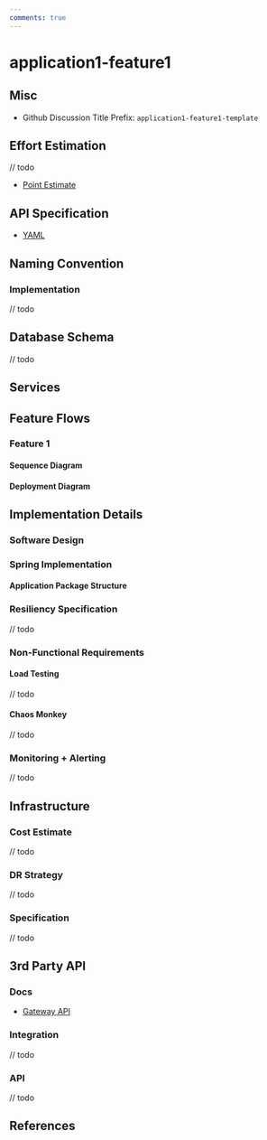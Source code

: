 ```yaml
---
comments: true
---
```

<meta property="og:title" content="application1-feature1-template" />

# application1-feature1

## Misc
- Github Discussion Title Prefix: `application1-feature1-template`

## Effort Estimation
// todo
- [Point Estimate]()

## API Specification
- [YAML](./docs/api-v1.yaml)

<swagger-ui src="./api-v1.yaml" />

## Naming Convention
### Implementation
// todo

## Database Schema
// todo

## Services


## Feature Flows
### Feature 1
#### Sequence Diagram
#### Deployment Diagram

## Implementation Details

### Software Design
### Spring Implementation
#### Application Package Structure


### Resiliency Specification
// todo

### Non-Functional Requirements
#### Load Testing
// todo
#### Chaos Monkey
// todo
### Monitoring + Alerting
// todo

## Infrastructure
### Cost Estimate
// todo

### DR Strategy
// todo

### Specification
// todo

## 3rd Party API
### Docs
- [Gateway API]()

### Integration
// todo

### API
// todo

## References
